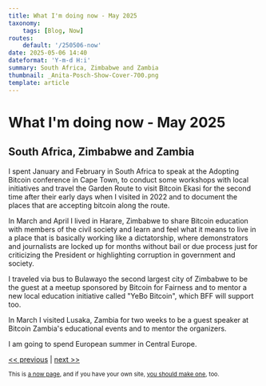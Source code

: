 ```yaml
---
title: What I'm doing now - May 2025
taxonomy:
    tags: [Blog, Now]
routes:
    default: '/250506-now'
date: 2025-05-06 14:40
dateformat: 'Y-m-d H:i'
summary: South Africa, Zimbabwe and Zambia
thumbnail: _Anita-Posch-Show-Cover-700.png
template: article
---
```


# What I'm doing now - May 2025

## South Africa, Zimbabwe and Zambia

I spent January and February in South Africa to speak at the Adopting Bitcoin conference in Cape Town, to conduct some workshops with local initiatives and travel the Garden Route to visit Bitcoin Ekasi for the second time after their early days when I visited in 2022 and to document the places that are accepting bitcoin along the route.

In March and April I lived in Harare, Zimbabwe to share Bitcoin education with members of the civil society and learn and feel what it means to live in a place that is basically working like a dictatorship, where demonstrators and journalists are locked up for months without bail or due process just for criticizing the President or highlighting corruption in government and society.

I traveled via bus to Bulawayo the second largest city of Zimbabwe to be the guest at a meetup sponsored by Bitcoin for Fairness and to mentor a new local education initiative called "YeBo Bitcoin", which BFF will support too.

In March I visited Lusaka, Zambia for two weeks to be a guest speaker at Bitcoin Zambia's educational events and to mentor the organizers.

I am going to spend European summer in Central Europe.

[<< previous](/241130-now) | [next >>](/250807-now)

<small>This is [a now page](https://nownownow.com/about), and if you have your own site, [you should make one](https://nownownow.com/about), too.</small>